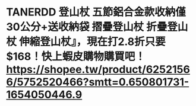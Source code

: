 # TANERDD 登山杖 五節鋁合金款收納僅30公分+送收納袋 摺疊登山杖 折疊登山杖 伸縮登山杖』，現在打2.8折只要$168！快上蝦皮購物購買吧！https://shopee.tw/product/62521566/5752520466?smtt=0.650801731-1654050446.9